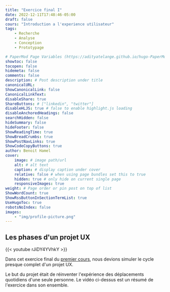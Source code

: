 ```yaml
---
title: "Exercice final I"
date: 2022-12-11T17:48:46-05:00
draft: false
cours: "Introduction a l'experience utilisateur"
tags:
    - Recherche
    - Analyse
    - Conception
    - Prototypage

# PaperMod Page Variables (https://adityatelange.github.io/hugo-PaperMod/posts/papermod/papermod-variables/#page-variables)
showtoc: false
tocopen: false
hidemeta: false
comments: false
description: # Post description under title
canonicalURL: 
ShowCanonicalLink: false
CanonicalLinkText:
disableShare: true
ShareButtons: # ["linkedin", "twitter"]
disableHLJS: true # false to enable highlight.js loading
disableAnchoredHeadings: false
searchHidden: false
hideSummary: false
hideFooter: false
ShowReadingTime: true
ShowBreadCrumbs: true
ShowPostNavLinks: true
ShowCodeCopyButtons: true
author: Benoit Hamel
cover:
    image: # image path/url
    alt: # alt text
    caption: # display caption under cover
    relative: false # when using page bundles set this to true
    hidden: true # only hide on current single page
    responsiveImages: true
weight: # Page order or pin post on top of list
ShowWordCount: true
ShowRssButtonInSectionTermList: true
UseHugoToc: true
robotsNoIndex: false
images:
    - "img/profile-picture.png"
---
```


## Les phases d'un projet UX

{{< youtube rJiDY4YVhkY >}}

Dans cet exercice final du [premier cours](https://www.edx.org/course/introduction-a-lexperience-utilisateur),
nous devions simuler le cycle presque complet d'un projet UX.

Le but du projet était de réinventer l'expérience des déplacements quotidiens d'une seule personne. Le vidéo
ci-dessus est un résumé de l'exercice dans son ensemble.